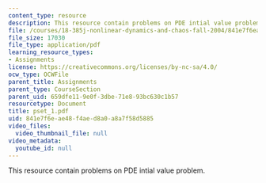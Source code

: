 ```yaml
---
content_type: resource
description: This resource contain problems on PDE intial value problem.
file: /courses/18-385j-nonlinear-dynamics-and-chaos-fall-2004/841e7f6eae48f4aed8a0a8a7f58d5885_pset_1.pdf
file_size: 17030
file_type: application/pdf
learning_resource_types:
- Assignments
license: https://creativecommons.org/licenses/by-nc-sa/4.0/
ocw_type: OCWFile
parent_title: Assignments
parent_type: CourseSection
parent_uid: 659dfe11-9e0f-3dbe-71e8-93bc630c1b57
resourcetype: Document
title: pset_1.pdf
uid: 841e7f6e-ae48-f4ae-d8a0-a8a7f58d5885
video_files:
  video_thumbnail_file: null
video_metadata:
  youtube_id: null
---
```

This resource contain problems on PDE intial value problem.